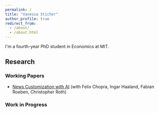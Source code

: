 ```yaml
---
permalink: /
title: "Vanessa Sticher"
author_profile: true
redirect_from: 
  - /about/
  - /about.html
---
```


I'm a fourth-year PhD student in Economics at MIT.


## Research
### Working Papers
- [News Customization with AI](https://raw.githubusercontent.com/cproth/papers/master/TMT.pdf) (with Felix Chopra, Ingar Haaland, Fabian Roeben, Christopher Roth)

### Work in Progress

